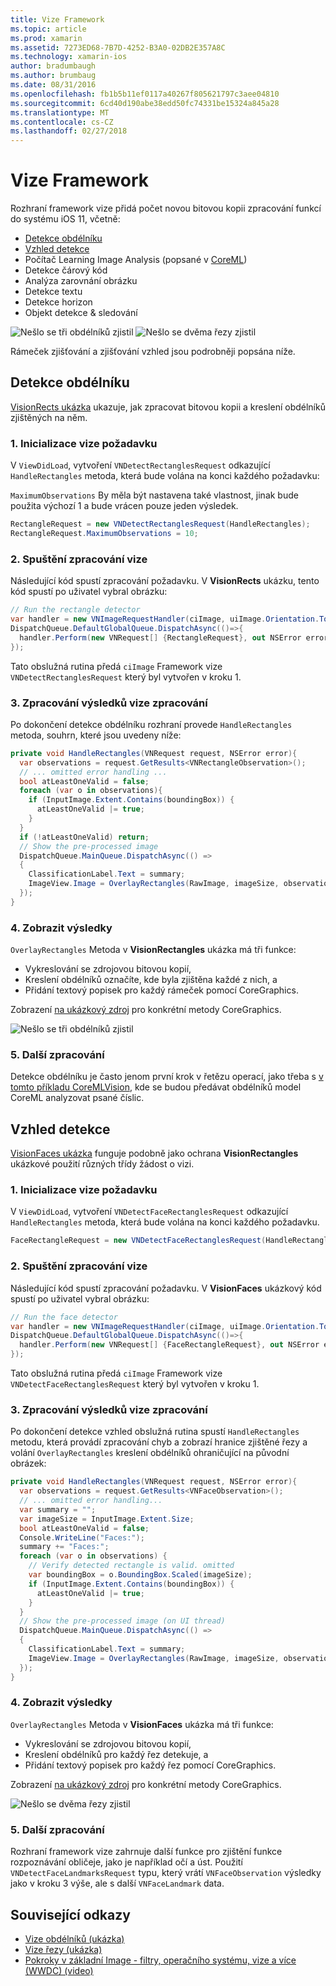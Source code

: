 ```yaml
---
title: Vize Framework
ms.topic: article
ms.prod: xamarin
ms.assetid: 7273ED68-7B7D-4252-B3A0-02DB2E357A8C
ms.technology: xamarin-ios
author: bradumbaugh
ms.author: brumbaug
ms.date: 08/31/2016
ms.openlocfilehash: fb1b5b11ef0117a40267f805621797c3aee04810
ms.sourcegitcommit: 6cd40d190abe38edd50fc74331be15324a845a28
ms.translationtype: MT
ms.contentlocale: cs-CZ
ms.lasthandoff: 02/27/2018
---
```

# <a name="vision-framework"></a>Vize Framework

Rozhraní framework vize přidá počet novou bitovou kopii zpracování funkcí do systému iOS 11, včetně:

- [Detekce obdélníku](#rectangles)
- [Vzhled detekce](#faces)
- Počítač Learning Image Analysis (popsané v [CoreML](~/ios/platform/introduction-to-ios11/coreml.md))
- Detekce čárový kód
- Analýza zarovnání obrázku
- Detekce textu
- Detekce horizon
- Objekt detekce & sledování

![Nešlo se tři obdélníků zjistil](vision-images/found-rectangles-tiny.png) ![Nešlo se dvěma řezy zjistil](vision-images/xamarin-home-faces-tiny.png)

Rámeček zjišťování a zjišťování vzhled jsou podrobněji popsána níže.

<a name="rectangles" />

## <a name="rectangle-detection"></a>Detekce obdélníku

[VisionRects ukázka](https://developer.xamarin.com/samples/monotouch/ios11/VisionRectangles/) ukazuje, jak zpracovat bitovou kopii a kreslení obdélníků zjištěných na něm.

### <a name="1-initialize-the-vision-request"></a>1. Inicializace vize požadavku

V `ViewDidLoad`, vytvoření `VNDetectRectanglesRequest` odkazující `HandleRectangles` metoda, která bude volána na konci každého požadavku:

`MaximumObservations` By měla být nastavena také vlastnost, jinak bude použita výchozí 1 a bude vrácen pouze jeden výsledek.

```csharp
RectangleRequest = new VNDetectRectanglesRequest(HandleRectangles);
RectangleRequest.MaximumObservations = 10;
```

### <a name="2-start-the-vision-processing"></a>2. Spuštění zpracování vize

Následující kód spustí zpracování požadavku. V **VisionRects** ukázku, tento kód spustí po uživatel vybral obrázku:

```csharp
// Run the rectangle detector
var handler = new VNImageRequestHandler(ciImage, uiImage.Orientation.ToCGImagePropertyOrientation(), new VNImageOptions());
DispatchQueue.DefaultGlobalQueue.DispatchAsync(()=>{
  handler.Perform(new VNRequest[] {RectangleRequest}, out NSError error);
});
```

Tato obslužná rutina předá `ciImage` Framework vize `VNDetectRectanglesRequest` který byl vytvořen v kroku 1.

### <a name="3-handle-the-results-of-vision-processing"></a>3. Zpracování výsledků vize zpracování

Po dokončení detekce obdélníku rozhraní provede `HandleRectangles` metoda, souhrn, které jsou uvedeny níže:

```csharp
private void HandleRectangles(VNRequest request, NSError error){
  var observations = request.GetResults<VNRectangleObservation>();
  // ... omitted error handling ...
  bool atLeastOneValid = false;
  foreach (var o in observations){
    if (InputImage.Extent.Contains(boundingBox)) {
      atLeastOneValid |= true;
    }
  }
  if (!atLeastOneValid) return;
  // Show the pre-processed image
  DispatchQueue.MainQueue.DispatchAsync(() =>
  {
    ClassificationLabel.Text = summary;
    ImageView.Image = OverlayRectangles(RawImage, imageSize, observations);
  });
}
```

### <a name="4-display-the-results"></a>4. Zobrazit výsledky

`OverlayRectangles` Metoda v **VisionRectangles** ukázka má tři funkce:

- Vykreslování se zdrojovou bitovou kopií,
- Kreslení obdélníků označíte, kde byla zjištěna každé z nich, a
- Přidání textový popisek pro každý rámeček pomocí CoreGraphics.

Zobrazení [na ukázkový zdroj](https://developer.xamarin.com/samples/monotouch/ios11/VisionRectangles/) pro konkrétní metody CoreGraphics.

![Nešlo se tři obdélníků zjistil](vision-images/found-rectangles-phone-sml.png)

### <a name="5-further-processing"></a>5. Další zpracování

Detekce obdélníku je často jenom první krok v řetězu operací, jako třeba s [v tomto příkladu CoreMLVision](~/ios/platform/introduction-to-ios11/coreml.md#coremlvision), kde se budou předávat obdélníků model CoreML analyzovat psané číslic.


<a name="faces" />

## <a name="face-detection"></a>Vzhled detekce

[VisionFaces ukázka](https://developer.xamarin.com/samples/monotouch/ios11/VisionFaces/) funguje podobně jako ochrana **VisionRectangles** ukázkové použití různých třídy žádost o vizi.

### <a name="1-initialize-the-vision-request"></a>1. Inicializace vize požadavku

V `ViewDidLoad`, vytvoření `VNDetectFaceRectanglesRequest` odkazující `HandleRectangles` metoda, která bude volána na konci každého požadavku.

```csharp
FaceRectangleRequest = new VNDetectFaceRectanglesRequest(HandleRectangles);
```

### <a name="2-start-the-vision-processing"></a>2. Spuštění zpracování vize

Následující kód spustí zpracování požadavku. V **VisionFaces** ukázkový kód spustí po uživatel vybral obrázku:

```csharp
// Run the face detector
var handler = new VNImageRequestHandler(ciImage, uiImage.Orientation.ToCGImagePropertyOrientation(), new VNImageOptions());
DispatchQueue.DefaultGlobalQueue.DispatchAsync(()=>{
  handler.Perform(new VNRequest[] {FaceRectangleRequest}, out NSError error);
});
```

Tato obslužná rutina předá `ciImage` Framework vize `VNDetectFaceRectanglesRequest` který byl vytvořen v kroku 1.

### <a name="3-handle-the-results-of-vision-processing"></a>3. Zpracování výsledků vize zpracování

Po dokončení detekce vzhled obslužná rutina spustí `HandleRectangles` metodu, která provádí zpracování chyb a zobrazí hranice zjištěné řezy a volání `OverlayRectangles` kreslení obdélníků ohraničující na původní obrázek:

```csharp
private void HandleRectangles(VNRequest request, NSError error){
  var observations = request.GetResults<VNFaceObservation>();
  // ... omitted error handling...
  var summary = "";
  var imageSize = InputImage.Extent.Size;
  bool atLeastOneValid = false;
  Console.WriteLine("Faces:");
  summary += "Faces:";
  foreach (var o in observations) {
    // Verify detected rectangle is valid. omitted
    var boundingBox = o.BoundingBox.Scaled(imageSize);
    if (InputImage.Extent.Contains(boundingBox)) {
      atLeastOneValid |= true;
    }
  }
  // Show the pre-processed image (on UI thread)
  DispatchQueue.MainQueue.DispatchAsync(() =>
  {
    ClassificationLabel.Text = summary;
    ImageView.Image = OverlayRectangles(RawImage, imageSize, observations);
  });
}
```

### <a name="4-display-the-results"></a>4. Zobrazit výsledky

`OverlayRectangles` Metoda v **VisionFaces** ukázka má tři funkce:

- Vykreslování se zdrojovou bitovou kopií,
- Kreslení obdélníků pro každý řez detekuje, a
- Přidání textový popisek pro každý řez pomocí CoreGraphics.

Zobrazení [na ukázkový zdroj](https://developer.xamarin.com/samples/monotouch/ios11/VisionFaces/) pro konkrétní metody CoreGraphics.

![Nešlo se dvěma řezy zjistil](vision-images/found-faces-phone-sml.png)

### <a name="5-further-processing"></a>5. Další zpracování

Rozhraní framework vize zahrnuje další funkce pro zjištění funkce rozpoznávání obličeje, jako je například očí a úst. Použití `VNDetectFaceLandmarksRequest` typu, který vrátí `VNFaceObservation` výsledky jako v kroku 3 výše, ale s další `VNFaceLandmark` data.


## <a name="related-links"></a>Související odkazy

- [Vize obdélníků (ukázka)](https://developer.xamarin.com/samples/monotouch/ios11/VisionRectangles/)
- [Vize řezy (ukázka)](https://developer.xamarin.com/samples/monotouch/ios11/VisionFaces/)
- [Pokroky v základní Image - filtry, operačního systému, vize a více (WWDC) (video)](https://developer.apple.com/videos/play/wwdc2017/510/)
